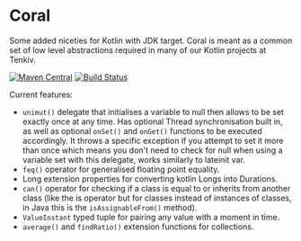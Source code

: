 # Coral
Some added niceties for Kotlin with JDK target. Coral is meant as a common set of low level abstractions required in many of our Kotlin projects at Tenkiv.

[![Maven Central](https://maven-badges.herokuapp.com/maven-central/org.tenkiv.coral.jdk/core/badge.svg)](https://maven-badges.herokuapp.com/maven-central/org.tenkiv.coral.jdk/core) [![Build Status](https://travis-ci.org/Tenkiv/Coral-JDK.svg?branch=master)](https://travis-ci.org/Tenkiv/Coral-JDK)

Current features:
* `unimut()` delegate that initialises a variable to null then allows to be set exactly once at any time.
Has optional Thread synchronisation built in, as well as optional `onSet()` and `onGet()` functions to be executed
accordingly. It throws a specific exception if you attempt to set it more than once which means you don't need to check
for null when using a variable set with this delegate, works similarly to lateinit var.
* `feq()` operator for generalised floating point equality.
* Long extension properties for converting kotlin Longs into Durations.
* `can()` operator for checking if a class is equal to or inherits from another class (like the is operator but for classes instead of instances of classes, in Java this is the `isAssignableFrom()` method).
* `ValueInstant` typed tuple for pairing any value with a moment in time.
* `average()` and `findRatio()` extension functions for collections.
